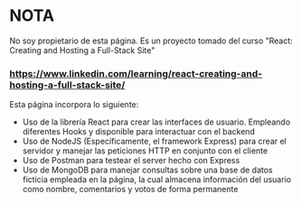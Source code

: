 # NOTA
No soy propietario de esta página. Es un proyecto tomado del curso "React: Creating and Hosting a Full-Stack Site" 

### https://www.linkedin.com/learning/react-creating-and-hosting-a-full-stack-site/

Esta página incorpora lo siguiente:

- Uso de la librería React para crear las interfaces de usuario. Empleando diferentes Hooks y disponible para interactuar con el backend
- Uso de NodeJS (Específicamente, el framework Express) para crear el servidor y manejar las peticiones HTTP en conjunto con el cliente
- Uso de Postman para testear el server hecho con Express
- Uso de MongoDB para manejar consultas sobre una base de datos ficticia empleada en la página, la cual almacena información del usuario como nombre, comentarios y votos
  de forma permanente
